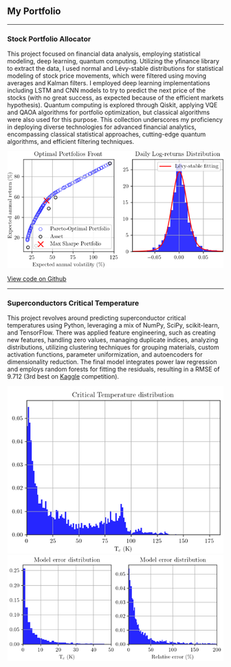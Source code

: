 ## My Portfolio

---

### Stock Portfolio Allocator 
<!--(/sample_page)(/pdf/sample_presentation.pdf)(http://example.com/) -->

This project focused on financial data analysis, employing statistical modeling, deep learning, quantum computing. Utilizing the yfinance library to extract the data, I used normal and Lévy-stable distributions for statistical modeling of stock price movements, which were filtered using moving averages and Kalman filters. I employed deep learning implementations including LSTM and CNN models to try to predict the next price of the stocks (with no great success, as expected because of the efficient markets hypothesis). Quantum computing is explored through Qiskit, applying VQE and QAOA algorithms for portfolio optimization, but classical algorithms were also used for this purpose. This collection underscores my proficiency in deploying diverse technologies for advanced financial analytics, encompassing classical statistical approaches, cutting-edge quantum algorithms, and efficient filtering techniques.


<img src="images/stocks_img.png?raw=true"/>

<a href="https://github.com/eduardojfbatista/Stock-Portfolio-Allocator/">View code on Github</a>

---

### Superconductors Critical Temperature

This project revolves around predicting superconductor critical temperatures using Python, leveraging a mix of NumPy, SciPy, scikit-learn, and TensorFlow. There was applied feature engineering, such as creating new features, handling zero values, managing duplicate indices, analyzing distributions, utilizing clustering techniques for grouping materials, custom activation functions, parameter uniformization, and autoencoders for dimensionality reduction. The final model integrates power law regression and employs random forests for fitting the residuals, resulting in a RMSE of 9.712 (3rd best on <a href="https://www.kaggle.com/c/superconductivity/leaderboard">Kaggle</a> competition).


<img src="images/superconductivity_hist.png?raw=true"/>
<img src="images/superconductivity_errors.png?raw=true"/>





<!--
#---
#<p style="font-size:11px">Page template forked from <a href="https://github.com/evanca/quick-portfolio">evanca</a></p>
-->

